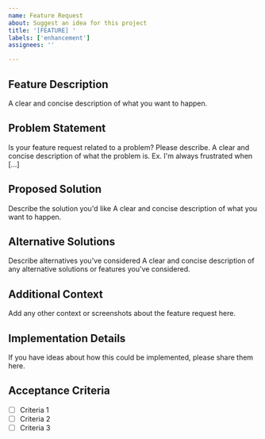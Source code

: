 ```yaml
---
name: Feature Request
about: Suggest an idea for this project
title: '[FEATURE] '
labels: ['enhancement']
assignees: ''

---
```


## Feature Description
A clear and concise description of what you want to happen.

## Problem Statement
Is your feature request related to a problem? Please describe.
A clear and concise description of what the problem is. Ex. I'm always frustrated when [...]

## Proposed Solution
Describe the solution you'd like
A clear and concise description of what you want to happen.

## Alternative Solutions
Describe alternatives you've considered
A clear and concise description of any alternative solutions or features you've considered.

## Additional Context
Add any other context or screenshots about the feature request here.

## Implementation Details
If you have ideas about how this could be implemented, please share them here.

## Acceptance Criteria
- [ ] Criteria 1
- [ ] Criteria 2
- [ ] Criteria 3